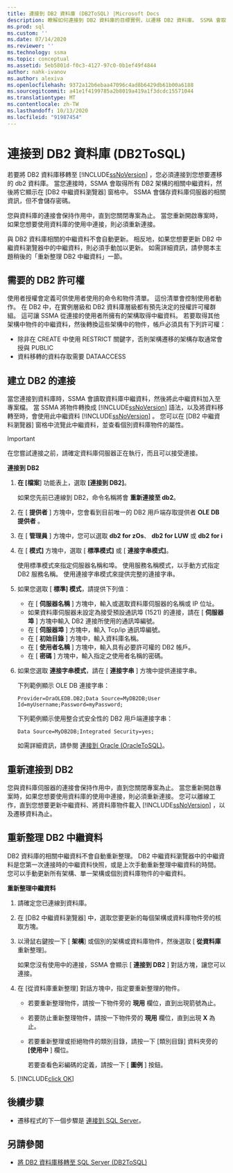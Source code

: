 ```yaml
---
title: 連接到 DB2 資料庫 (DB2ToSQL) |Microsoft Docs
description: 瞭解如何連接到 DB2 資料庫的目標實例，以遷移 DB2 資料庫。 SSMA 會取得所有 DB2 架構的相關中繼資料。
ms.prod: sql
ms.custom: ''
ms.date: 07/14/2020
ms.reviewer: ''
ms.technology: ssma
ms.topic: conceptual
ms.assetid: 5eb5801d-f0c3-4127-97c0-0b1ef49f4844
author: nahk-ivanov
ms.author: alexiva
ms.openlocfilehash: 9372a12b6ebaa47096c4ad8b6429db61b00a6188
ms.sourcegitcommit: a41e1f4199785a2b8019a419a1f3dcdc15571044
ms.translationtype: MT
ms.contentlocale: zh-TW
ms.lasthandoff: 10/13/2020
ms.locfileid: "91987454"
---
```

# <a name="connecting-to-db2-database-db2tosql"></a>連接到 DB2 資料庫 (DB2ToSQL) 

若要將 DB2 資料庫移轉至 [!INCLUDE[ssNoVersion](../../includes/ssnoversion-md.md)] ，您必須連接到您想要遷移的 db2 資料庫。 當您連接時，SSMA 會取得所有 DB2 架構的相關中繼資料，然後將它顯示在 [DB2 中繼資料瀏覽器] 窗格中。 SSMA 會儲存資料庫伺服器的相關資訊，但不會儲存密碼。

您與資料庫的連接會保持作用中，直到您關閉專案為止。 當您重新開啟專案時，如果您想要使用資料庫的使用中連接，則必須重新連接。

與 DB2 資料庫相關的中繼資料不會自動更新。 相反地，如果您想要更新 DB2 中繼資料瀏覽器中的中繼資料，則必須手動加以更新。 如需詳細資訊，請參閱本主題稍後的「重新整理 DB2 中繼資料」一節。

## <a name="required-db2-permissions"></a>需要的 DB2 許可權

使用者授權會定義可供使用者使用的命令和物件清單。 這份清單會控制使用者動作。 在 DB2 中，在實例層級和 DB2 資料庫層級都有預先決定的授權許可權群組。 這可讓 SSMA 從連接的使用者所擁有的架構取得中繼資料。 若要取得其他架構中物件的中繼資料，然後轉換這些架構中的物件，帳戶必須具有下列許可權：

- 除非在 CREATE 中使用 RESTRICT 關鍵字，否則架構遷移的架構存取通常會授與 PUBLIC
- 資料移轉的資料存取需要 DATAACCESS

## <a name="establishing-a-connection-to-db2"></a>建立 DB2 的連接

當您連接到資料庫時，SSMA 會讀取資料庫中繼資料，然後將此中繼資料加入至專案檔。 當 SSMA 將物件轉換成 [!INCLUDE[ssNoVersion](../../includes/ssnoversion-md.md)] 語法，以及將資料移轉至時，會使用此中繼資料 [!INCLUDE[ssNoVersion](../../includes/ssnoversion-md.md)] 。 您可以在 [DB2 中繼資料瀏覽器] 窗格中流覽此中繼資料，並查看個別資料庫物件的屬性。  

> [!IMPORTANT]
> 在您嘗試連接之前，請確定資料庫伺服器正在執行，而且可以接受連接。

**連接到 DB2**

1. **在 [檔案**] 功能表上，選取 **[連接到 DB2]**。

   如果您先前已連線到 DB2，命令名稱將會 **重新連接至 db2**。

2. 在 [ **提供者** ] 方塊中，您會看到目前唯一的 DB2 用戶端存取提供者 **OLE DB 提供者** 。

3. 在 [ **管理員** ] 方塊中，您可以選取 **db2 for zOs**、 **db2 for LUW** 或 **db2 for i**

4. 在 [ **模式]** 方塊中，選取 [ **標準模式]** 或 [ **連接字串模式]**。

   使用標準模式來指定伺服器名稱和埠。 使用服務名稱模式，以手動方式指定 DB2 服務名稱。 使用連接字串模式來提供完整的連接字串。

5. 如果您選取 [ **標準] 模式**，請提供下列值：

   - 在 [ **伺服器名稱** ] 方塊中，輸入或選取資料庫伺服器的名稱或 IP 位址。
   - 如果資料庫伺服器未設定為接受預設通訊埠 (1521) 的連接，請在 [ **伺服器埠** ] 方塊中輸入 DB2 連接所使用的通訊埠編號。
   - 在 [ **伺服器埠** ] 方塊中，輸入 Tcp/ip 通訊埠編號。
   - 在 [ **初始目錄** ] 方塊中，輸入資料庫名稱。
   - 在 [ **使用者名稱** ] 方塊中，輸入具有必要許可權的 DB2 帳戶。
   - 在 [ **密碼** ] 方塊中，輸入指定之使用者名稱的密碼。

6. 如果您選取 **連接字串模式**，請在 [ **連接字串** ] 方塊中提供連接字串。

   下列範例顯示 OLE DB 連接字串：

   `Provider=OraOLEDB.DB2;Data Source=MyDB2DB;User Id=myUsername;Password=myPassword;`

   下列範例顯示使用整合式安全性的 DB2 用戶端連接字串：
  
   `Data Source=MyDB2DB;Integrated Security=yes;`

   如需詳細資訊，請參閱 [連接到 Oracle &#40;OracleToSQL&#41;](../../ssma/oracle/connect-to-oracle-oracletosql.md)。
  
## <a name="reconnecting-to-db2"></a>重新連接到 DB2

您與資料庫伺服器的連接會保持作用中，直到您關閉專案為止。 當您重新開啟專案時，如果您想要使用資料庫的使用中連接，則必須重新連接。 您可以離線工作，直到您想要更新中繼資料、將資料庫物件載入 [!INCLUDE[ssNoVersion](../../includes/ssnoversion-md.md)] ，以及遷移資料為止。

## <a name="refreshing-db2-metadata"></a>重新整理 DB2 中繼資料

DB2 資料庫的相關中繼資料不會自動重新整理。 DB2 中繼資料瀏覽器中的中繼資料是您第一次連接時的中繼資料快照，或是上次手動重新整理中繼資料的時間。 您可以手動更新所有架構、單一架構或個別資料庫物件的中繼資料。

**重新整理中繼資料**

1. 請確定您已連線到資料庫。
2. 在 [DB2 中繼資料瀏覽器] 中，選取您要更新的每個架構或資料庫物件旁的核取方塊。
3. 以滑鼠右鍵按一下 [ **架構**] 或個別的架構或資料庫物件，然後選取 [ **從資料庫**重新整理]。

   如果您沒有使用中的連接，SSMA 會顯示 [ **連接到 DB2** ] 對話方塊，讓您可以連接。
  
4. 在 [從資料庫重新整理] 對話方塊中，指定要重新整理的物件。
   - 若要重新整理物件，請按一下物件旁的 **現用** 欄位，直到出現箭號為止。
   - 若要防止重新整理物件，請按一下物件旁的 **現用** 欄位，直到出現 **X** 為止。
   - 若要重新整理或拒絕物件的類別目錄，請按一下 [類別目錄] 資料夾旁的 **[使用中** ] 欄位。

     若要查看色彩編碼的定義，請按一下 [ **圖例** ] 按鈕。

5. [!INCLUDE[click OK](../../includes/clickok-md.md)]

## <a name="next-step"></a>後續步驟

- 遷移程式的下一個步驟是 [連接到 SQL Server](./connecting-to-sql-server-db2etosql.md)。

## <a name="see-also"></a>另請參閱

- [將 DB2 資料庫移轉至 SQL Server &#40;DB2ToSQL&#41;](../../ssma/db2/migrating-db2-databases-to-sql-server-db2tosql.md)